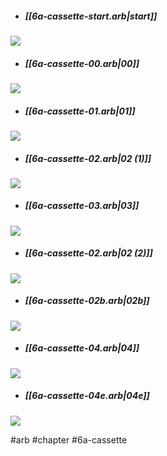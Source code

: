 * ##### [[6a-cassette-start.arb|start]]
![](https://img.berry.camp/celeste/previews/reflection/a/start.png)

* ##### [[6a-cassette-00.arb|00]]
![](https://img.berry.camp/celeste/previews/reflection/a/00.png)

* ##### [[6a-cassette-01.arb|01]]
![](https://img.berry.camp/celeste/previews/reflection/a/01.png)

* ##### [[6a-cassette-02.arb|02 (1)]]
![](https://img.berry.camp/celeste/previews/reflection/a/02.png)

* ##### [[6a-cassette-03.arb|03]]
![](https://img.berry.camp/celeste/previews/reflection/a/03.png)

* ##### [[6a-cassette-02.arb|02 (2)]]
![](https://img.berry.camp/celeste/previews/reflection/a/02.png)

* ##### [[6a-cassette-02b.arb|02b]]
![](https://img.berry.camp/celeste/previews/reflection/a/02b.png)

* ##### [[6a-cassette-04.arb|04]]
![](https://img.berry.camp/celeste/previews/reflection/a/04.png)

* ##### [[6a-cassette-04e.arb|04e]]
![](https://img.berry.camp/celeste/previews/reflection/a/04e.png)


#arb #chapter #6a-cassette
